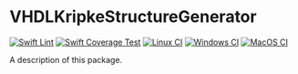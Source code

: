 # VHDLKripkeStructureGenerator

[![Swift Lint](https://github.com/mipalgu/VHDLKripkeStructureGenerator/actions/workflows/swiftlint.yml/badge.svg)](https://github.com/mipalgu/VHDLKripkeStructureGenerator/actions/workflows/swiftlint.yml)
[![Swift Coverage Test](https://github.com/mipalgu/VHDLKripkeStructureGenerator/actions/workflows/cov.yml/badge.svg)](https://github.com/mipalgu/VHDLKripkeStructureGenerator/actions/workflows/cov.yml)
[![Linux CI](https://github.com/mipalgu/VHDLKripkeStructureGenerator/actions/workflows/ci-linux.yml/badge.svg)](https://github.com/mipalgu/VHDLKripkeStructureGenerator/actions/workflows/ci-linux.yml)
[![Windows CI](https://github.com/mipalgu/VHDLKripkeStructureGenerator/actions/workflows/ci-windows.yml/badge.svg)](https://github.com/mipalgu/VHDLKripkeStructureGenerator/actions/workflows/ci-windows.yml)
[![MacOS CI](https://github.com/mipalgu/VHDLKripkeStructureGenerator/actions/workflows/ci-macOS.yml/badge.svg)](https://github.com/mipalgu/VHDLKripkeStructureGenerator/actions/workflows/ci-macOS.yml)

A description of this package.
